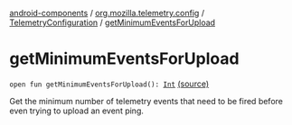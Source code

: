 [android-components](../../index.md) / [org.mozilla.telemetry.config](../index.md) / [TelemetryConfiguration](index.md) / [getMinimumEventsForUpload](./get-minimum-events-for-upload.md)

# getMinimumEventsForUpload

`open fun getMinimumEventsForUpload(): `[`Int`](https://kotlinlang.org/api/latest/jvm/stdlib/kotlin/-int/index.html) [(source)](https://github.com/mozilla-mobile/android-components/blob/master/components/service/telemetry/src/main/java/org/mozilla/telemetry/config/TelemetryConfiguration.java#L235)

Get the minimum number of telemetry events that need to be fired before even trying to upload an event ping.

